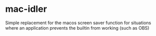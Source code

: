 # mac-idler
Simple replacement for the macos screen saver function for situations where an application prevents the builtin from working (such as OBS)
